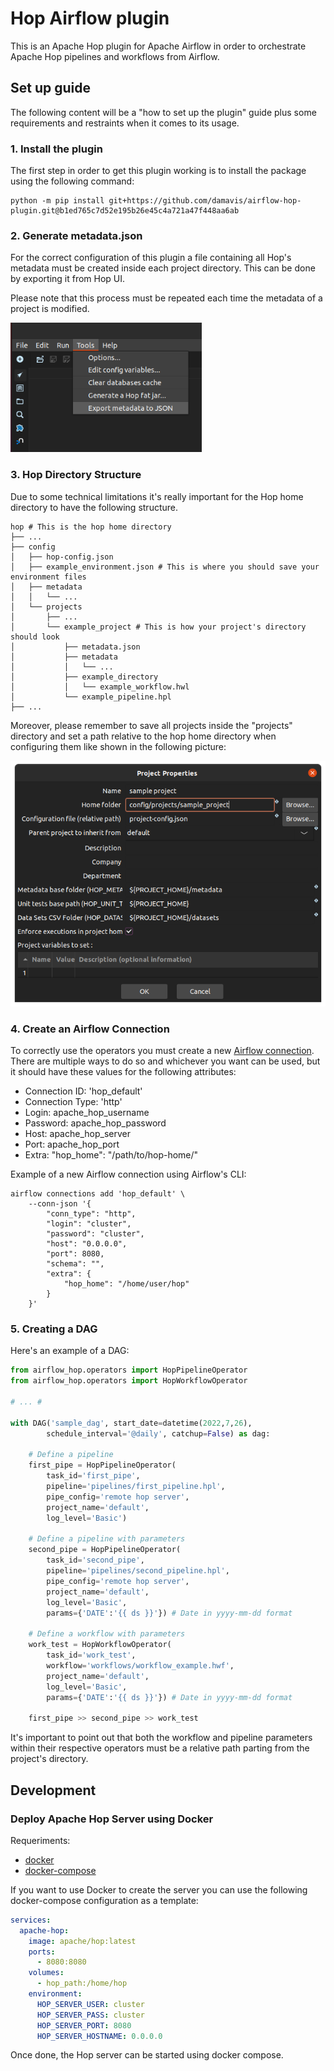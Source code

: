 # Hop Airflow plugin

This is an Apache Hop plugin for Apache Airflow in order to orchestrate Apache Hop pipelines and workflows from Airflow.

## Set up guide
The following content will be a "how to set up the plugin" guide plus some requirements and restraints when it comes to its usage.

### 1. Install the plugin
The first step in order to get this plugin working is to install the package using the following command:
```
python -m pip install git+https://github.com/damavis/airflow-hop-plugin.git@b1ed765c7d52e195b26e45c4a721a47f448aa6ab
```

### 2. Generate metadata.json
For the correct configuration of this plugin a file containing all Hop's metadata must be created inside each project directory. This can be done by exporting it from Hop UI.

Please note that this process must be repeated each time the metadata of a project is modified.

![Here goes an image showing the option](images/Export_metadata.png)

### 3. Hop Directory Structure
Due to some technical limitations it's really important for the Hop home directory to have the following structure.
```
hop # This is the hop home directory
├── ...
├── config
│   ├── hop-config.json
│   ├── example_environment.json # This is where you should save your environment files
│   ├── metadata
│   │   └── ...
│   └── projects
│       ├── ...
│       └── example_project # This is how your project's directory should look
│           ├── metadata.json
│           ├── metadata
│           │   └── ...
│           ├── example_directory
│           │   └── example_workflow.hwl
│           └── example_pipeline.hpl
├── ...
```

Moreover, please remember to save all projects inside the "projects" directory and set a path relative to the hop home directory when configuring them like shown in the following picture:

![Here goes an image](images/project_properties.png)

### 4. Create an Airflow Connection
To correctly use the operators you must create a new [Airflow connection](https://airflow.apache.org/docs/apache-airflow/stable/howto/connection.html). There are multiple ways to do so and whichever you want can be used, but it should have these values for the following attributes:

- Connection ID: 'hop_default'
- Connection Type: 'http'
- Login: apache_hop_username
- Password: apache_hop_password
- Host: apache_hop_server
- Port: apache_hop_port
- Extra: "hop_home": "/path/to/hop-home/"

 Example of a new Airflow connection using Airflow's CLI:
```
airflow connections add 'hop_default' \
    --conn-json '{
        "conn_type": "http",
        "login": "cluster",
        "password": "cluster",
        "host": "0.0.0.0",
        "port": 8080,
        "schema": "",
        "extra": {
            "hop_home": "/home/user/hop"
        }
    }'
```

### 5. Creating a DAG
Here's an example of a DAG:

```python
from airflow_hop.operators import HopPipelineOperator
from airflow_hop.operators import HopWorkflowOperator

# ... #

with DAG('sample_dag', start_date=datetime(2022,7,26),
        schedule_interval='@daily', catchup=False) as dag:

    # Define a pipeline
    first_pipe = HopPipelineOperator(
        task_id='first_pipe',
        pipeline='pipelines/first_pipeline.hpl',
        pipe_config='remote hop server',
        project_name='default',
        log_level='Basic')

    # Define a pipeline with parameters
    second_pipe = HopPipelineOperator(
        task_id='second_pipe',
        pipeline='pipelines/second_pipeline.hpl',
        pipe_config='remote hop server',
        project_name='default',
        log_level='Basic',
        params={'DATE':'{{ ds }}'}) # Date in yyyy-mm-dd format

    # Define a workflow with parameters
    work_test = HopWorkflowOperator(
        task_id='work_test',
        workflow='workflows/workflow_example.hwf',
        project_name='default',
        log_level='Basic',
        params={'DATE':'{{ ds }}'}) # Date in yyyy-mm-dd format

    first_pipe >> second_pipe >> work_test
```

It's important to point out that both the workflow and pipeline parameters within their respective operators must be a relative path parting from the project's directory.

## Development

### Deploy Apache Hop Server using Docker
Requeriments:
- [docker](https://docs.docker.com/engine/install/)
- [docker-compose](https://docs.docker.com/compose/install/)

If you want to use Docker to create the server you can use the following docker-compose configuration as a template:
```yaml
services:
  apache-hop:
    image: apache/hop:latest
    ports:
      - 8080:8080
    volumes:
      - hop_path:/home/hop
    environment:
      HOP_SERVER_USER: cluster
      HOP_SERVER_PASS: cluster
      HOP_SERVER_PORT: 8080
      HOP_SERVER_HOSTNAME: 0.0.0.0
```
Once done, the Hop server can be started using docker compose.
